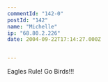 ```yaml
---
commentId: "142-0"
postId: "142"
name: "Michelle"
ip: "68.80.2.226"
date: 2004-09-22T17:14:27.000Z


---
```

<p>Eagles Rule!   Go Birds!!!</p>